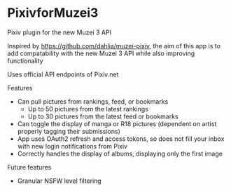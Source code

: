 # PixivforMuzei3
Pixiv plugin for the new Muzei 3 API

Inspired by https://github.com/dahlia/muzei-pixiv, the aim of this app is to  add compatability with the new Muzei 3 API while also improving functionality

Uses official API endpoints of Pixiv.net

Features
  - Can pull pictures from rankings, feed, or bookmarks
    - Up to 50 pictures from the latest rankings
    - Up to 30 pictures from the latest feed or bookmarks
  - Can toggle the display of manga or R18 pictures (dependent on artist properly tagging their submissions)
  - App uses OAuth2 refresh and access tokens, so does not fill your inbox with new login notifications from Pixiv
  - Correctly handles the display of albums, displaying only the first image

Future features
  - Granular NSFW level filtering
